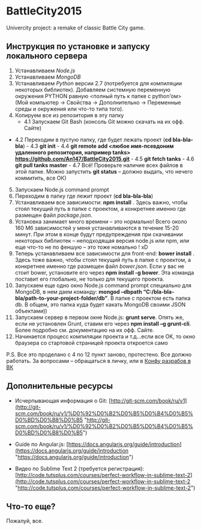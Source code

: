 # BattleCity2015
Univercity project: a remake of classic Battle City game.

## Инструкция по установке и запуску локального сервера
1.	Устанавливаем *Node.js*
2.	Устанавливаем *MongoDB*
3.	Устанавливаем *Python* версии 2.7 (потребуется для компиляции некоторых библиотек). Добавляем системную переменную окружения PYTHON равную <полный путь к папке с python’ом> (Мой компьютер -> Свойства -> Дополнительно -> Переменные среды и окружения или что-то типа того).
4.	Копируем все из репозитория в эту папку
    - 4.1	Запускаем Git Bash (консоль Git можно скачать на их офф. Сайте)
   -  4.2	Переходим в пустую папку, где будет лежать проект (**cd bla-bla-bla**)
    - 4.3	**git init**
    - 4.4	**git remote add <любое имя-псевдоним удаленного репозитория, например tanks> https://github.com/An147/BattleCity2015.git**
    - 4.5	**git fetch tanks**
    - 4.6	**git pull tanks master**
    - 4.7	Всё! Проверьте наличие всех файлов в этой папке. Можно запустить **git status** – должно выдать, что нечего коммитить, все ОК)
5.	Запускаем Node.js command prompt
6.	Переходим в папку где лежит проект (**cd bla-bla-bla**)
7.	Устанавливаем все зависимости: **npm install** . Здесь важно, чтобы стоял текущий путь в папке с проектом, а конкретнее именно где размещен файл *package.json*. 
8.	Установка занимает много времени – это нормально! Всего около 160 Мб зависимостей у меня устанавливаются в течение 15-20 минут. При этом в конце будут предупреждения при скачивании некоторых библиотек – неподходящая версия node.js или npm, или еще что-то не по феншую – это тоже номально ! xD
9.	 Теперь устанавливаем все зависимости для front-end: **bower install** . Здесь тоже важно, чтобы стоял текущий путь в папке с проектом, а конкретнее именно где размещен файл *bower.json*. Если у вас не стоит bower, установите его через **npm install -g bower**. Эта команда поставит его глобально, не только для текущего проекта.
10.	Запускаем еще одно окно Node.js command prompt специально для  MongoDB, в нем даем команду: **mongod –dbpath “C:/bla-bla-bla/path-to-your-project-folder/db”**. В папке с проектом есть папка db. В общем, это папка куда будет какать MongoDB своими JSON объектами))
11.	 Запускаем сервер в первом окне Node.js: **grunt serve**. Опять же, если не установлен Grunt, ставим его через **npm install –g grunt-cli**. Более подробно см. документацию на их офф. Сайте.
12.	Начинается процесс компиляции проекта и т.д…если все OK, то окно браузера со стартовой страницей проекта откроется само

P.S. Все это проделано с 4 по 12 пункт заново, протестено. Все должно работать. За вопросами – обращаться в личку, или в [Конфу разрабов в ВК](http://vk.com/im?peers=66770317&sel=c39)

## Дополнительные ресурсы

- Исчерпывающая информация о Git:
[http://git-scm.com/book/ru/v1](http://git-scm.com/book/ru/v1/%D0%92%D0%B2%D0%B5%D0%B4%D0%B5%D0%BD%D0%B8%D0%B5 "http://git-scm.com/book/ru/v1/%D0%92%D0%B2%D0%B5%D0%B4%D0%B5%D0%BD%D0%B8%D0%B5")

- Guide по Angular.js: [https://docs.angularjs.org/guide/introduction](https://docs.angularjs.org/guide/introduction "https://docs.angularjs.org/guide/introduction")

- Видео по Sublime Text 2 (требуется регистрация): [http://code.tutsplus.com/courses/perfect-workflow-in-sublime-text-2](http://code.tutsplus.com/courses/perfect-workflow-in-sublime-text-2 "http://code.tutsplus.com/courses/perfect-workflow-in-sublime-text-2")

## Что-то еще?
Пожалуй, все.